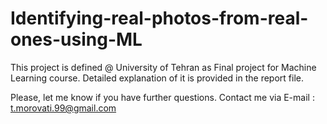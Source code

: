# Identifying-real-photos-from-real-ones-using-ML

This project is defined @ University of Tehran as Final project for  Machine Learning course.
Detailed explanation of it is provided in the report file. 

Please, let me know if you have further questions.
Contact me via E-mail : t.morovati.99@gmail.com
